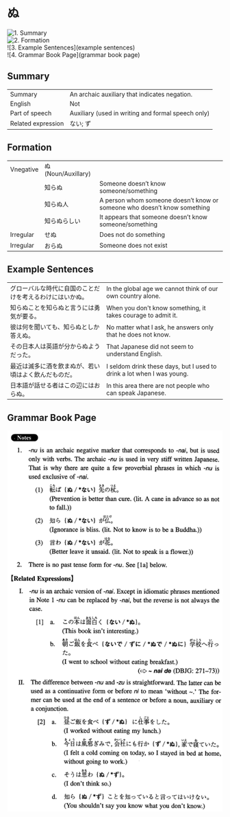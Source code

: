 # ぬ

![1. Summary](summary)<br>
![2. Formation](formation)<br>
![3. Example Sentences](example sentences)<br>
![4. Grammar Book Page](grammar book page)<br>


## Summary

<table><tr>   <td>Summary</td>   <td>An archaic auxiliary that indicates negation.</td></tr><tr>   <td>English</td>   <td>Not</td></tr><tr>   <td>Part of speech</td>   <td>Auxiliary (used in writing and formal speech only)</td></tr><tr>   <td>Related expression</td>   <td>ない; ず</td></tr></table>

## Formation

<table class="table"><tbody><tr class="tr head"><td class="td"><span class="bold">Vnegative</span></td><td class="td"><span class="concept">ぬ</span><span> (Noun/Auxillary)</span> </td><td class="td"></td></tr><tr class="tr"><td class="td"></td><td class="td"><span>知ら</span><span class="concept">ぬ</span></td><td class="td"><span>Someone doesn’t know someone/something</span></td></tr><tr class="tr"><td class="td"></td><td class="td"><span>知ら</span><span class="concept">ぬ</span><span>人</span></td><td class="td"><span>A person whom someone doesn’t know or someone who doesn’t know something</span></td></tr><tr class="tr"><td class="td"></td><td class="td"><span>知ら</span><span class="concept">ぬ</span><span>らしい</span></td><td class="td"><span>It appears that someone doesn’t know someone/something</span></td></tr><tr class="tr head"><td class="td"><span class="bold">Irregular</span></td><td class="td"><span>せ</span><span class="concept">ぬ</span></td><td class="td"><span>Does not do something</span></td></tr><tr class="tr head"><td class="td"><span class="bold">Irregular</span></td><td class="td"><span>おら</span><span class="concept">ぬ</span></td><td class="td"><span>Someone does not exist</span></td></tr></tbody></table>

## Example Sentences

<table><tr>   <td>グローバルな時代に自国のことだけを考えるわけにはいかぬ。</td>   <td>In the global age we cannot think of our own country alone.</td></tr><tr>   <td>知らぬことを知らぬと言うには勇気が要る。</td>   <td>When you don't know something, it takes courage to admit it.</td></tr><tr>   <td>彼は何を聞いても、知らぬとしか答えぬ。</td>   <td>No matter what I ask, he answers only that he does not know.</td></tr><tr>   <td>その日本人は英語が分からぬようだった。</td>   <td>That Japanese did not seem to understand English.</td></tr><tr>   <td>最近は滅多に酒を飲まぬが、若い頃はよく飲んだものだ。</td>   <td>I seldom drink these days, but I used to drink a lot when I was young.</td></tr><tr>   <td>日本語が話せる者はこの辺にはおらぬ。</td>   <td>In this area there are not people who can speak Japanese.</td></tr></table>

## Grammar Book Page

![](../img/Intermediateぬ.png)

